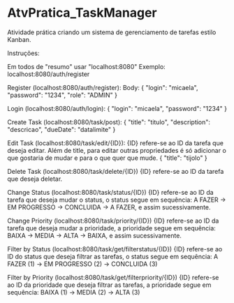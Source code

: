 # AtvPratica_TaskManager
Atividade prática criando um sistema de gerenciamento de tarefas estilo Kanban.

Instruções:

Em todos de "resumo" usar "localhost:8080"
Exemplo: localhost:8080/auth/register


Register (localhost:8080/auth/register):
Body:
{
    "login": "micaela",
    "password": "1234",
    "role": "ADMIN"
}


Login (localhost:8080/auth/login):
{
    "login": "micaela",
    "password": "1234"
}


Create Task (localhost:8080/task/post):
{
    "title": "titulo",
    "description": "descricao",
    "dueDate": "datalimite"
}


Edit Task (localhost:8080/task/edit/{ID}):
{ID} refere-se ao ID da tarefa que deseja editar.
Além de title, para editar outras propriedades é só adicionar o que gostaria de mudar e para o que quer que mude.
{
    "title": "tijolo"
}


Delete Task (localhost:8080/task/delete/{ID})
{ID} refere-se ao ID da tarefa que deseja deletar.


Change Status (localhost:8080/task/status/{ID})
{ID} refere-se ao ID da tarefa que deseja mudar o status, o status segue em sequência: A FAZER -> EM PROGRESSO -> CONCLUIDA -> A FAZER, e assim sucessivamente.


Change Priority (localhost:8080/task/priority/{ID})
{ID} refere-se ao ID da tarefa que deseja mudar a prioridade, a prioridade segue em sequência: BAIXA -> MEDIA -> ALTA -> BAIXA, e assim sucessivamente.


Filter by Status (localhost:8080/task/get/filterstatus/{ID})
{ID} refere-se ao ID do status que deseja filtrar as tarefas, o status segue em sequência: A FAZER (1) -> EM PROGRESSO (2) -> CONCLUIDA (3)


Filter by Priority (localhost:8080/task/get/filterpriority/{ID})
{ID} refere-se ao ID da prioridade que deseja filtrar as tarefas, a prioridade segue em sequência: BAIXA (1) -> MEDIA (2) -> ALTA (3)
